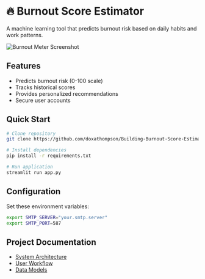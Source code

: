 # 🔥 Burnout Score Estimator

A machine learning tool that predicts burnout risk based on daily habits and work patterns.

![Burnout Meter Screenshot](docs/screenshots/dashboard.png)

## Features
- Predicts burnout risk (0-100 scale)
- Tracks historical scores
- Provides personalized recommendations
- Secure user accounts

## Quick Start
```bash
# Clone repository
git clone https://github.com/doxathompson/Building-Burnout-Score-Estimator-with-Linear-Regression.git

# Install dependencies
pip install -r requirements.txt

# Run application
streamlit run app.py
```

## Configuration
Set these environment variables:
```bash
export SMTP_SERVER="your.smtp.server"
export SMTP_PORT=587
```

## Project Documentation
- [System Architecture](docs/ARCHITECTURE.md)
- [User Workflow](docs/WORKFLOW.md)
- [Data Models](docs/DATA_MODELS.md)